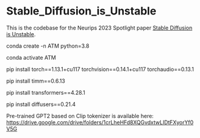 # Stable_Diffusion_is_Unstable
This is the codebase for the Neurips 2023 Spotlight paper [Stable Diffusion is Unstable](https://arxiv.org/abs/2306.02583).



conda create -n ATM python=3.8

conda activate ATM

pip install torch==1.13.1+cu117 torchvision==0.14.1+cu117 torchaudio==0.13.1

pip install timm==0.6.13

pip install transformers==4.28.1

pip install diffusers==0.21.4


Pre-trained GPT2 based on Clip tokenizer is available here: https://drive.google.com/drive/folders/1crLheHFd8XQGvdxtwLIDtFXyorYf0V5G
